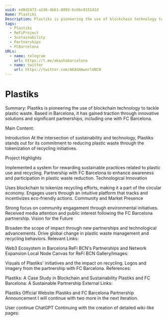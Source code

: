 ```yaml
---
uuid: e48d2473-a2d6-4bb1-8092-bcbbc015141d
Name: Plastiks
Description: Plastiks is pioneering the use of blockchain technology to tackle plastic waste. Based in Barcelona, it has gained traction through innovative solutions and significant partnerships, including one with FC Barcelona.
tags:
  - Plastiks
  - ReFiProject
  - Sustainability
  - Partnerships
  - FCBarcelona
URLs:
  - name: telegram
    url: https://t.me/akashabarcelona
  - name: twitter
    url: https://twitter.com/AKASHAworldBCN
---
```


# Plastiks

Summary:
Plastiks is pioneering the use of blockchain technology to tackle plastic waste. Based in Barcelona, it has gained traction through innovative solutions and significant partnerships, including one with FC Barcelona.

Main Content:

Introduction
At the intersection of sustainability and technology, Plastiks stands out for its commitment to reducing plastic waste through the tokenization of recycling initiatives.

Project Highlights

Implemented a system for rewarding sustainable practices related to plastic use and recycling.
Partnership with FC Barcelona to enhance awareness and participation in plastic waste reduction.
Technological Innovation

Uses blockchain to tokenize recycling efforts, making it a part of the circular economy.
Engages users through an intuitive platform that tracks and incentivizes eco-friendly actions.
Community and Market Presence

Strong focus on community engagement through environmental initiatives.
Received media attention and public interest following the FC Barcelona partnership.
Vision for the Future

Broaden the scope of impact through new partnerships and technological advancements.
Drive global change in plastic waste management and recycling behaviors.
Relevant Links:

Web3 Ecosystem in Barcelona
ReFi BCN's Partnerships and Network Expansion
Local Node Canvas for ReFi BCN
Gallery/Images:

Visuals of Plastiks' initiatives and the impact on recycling.
Logos and imagery from the partnership with FC Barcelona.
References:

Plastiks: A Case Study in Blockchain and Sustainability
Plastiks and FC Barcelona: A Sustainable Partnership
External Links:

Plastiks Official Website
Plastiks and FC Barcelona Partnership Announcement
I will continue with two more in the next iteration.




User
continue
ChatGPT
Continuing with the creation of detailed wiki-like pages: